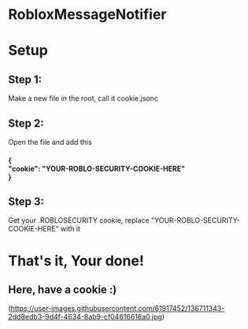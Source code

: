 # RobloxMessageNotifier
<h1>Setup</h1>
<h2>Step 1:</h2>
Make a new file in the root, call it cookie.jsonc
<h2>Step 2:</h2>
Open the file and add this
<h4>{
<br>  "cookie": "YOUR-ROBLO-SECURITY-COOKIE-HERE"
<br>}
</h4>
<h2>Step 3:</h2>
Get your .ROBLOSECURITY cookie, replace "YOUR-ROBLO-SECURITY-COOKIE-HERE" with it
<h1>That's it, Your done!</h1>
<h2>Here, have a cookie :)</h2>

(https://user-images.githubusercontent.com/61917452/136711343-2dd8edb3-9d4f-4634-8ab9-cf04616616a0.jpg)
